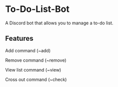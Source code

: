 # To-Do-List-Bot

A Discord bot that allows you to manage a to-do list.

## Features

Add command (~add)

Remove command (~remove)

View list command (~view)

Cross out command (~check)
